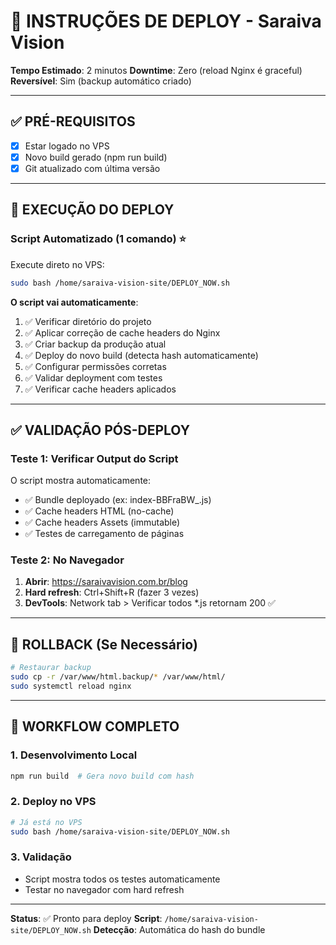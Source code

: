 # 🚀 INSTRUÇÕES DE DEPLOY - Saraiva Vision

**Tempo Estimado**: 2 minutos
**Downtime**: Zero (reload Nginx é graceful)
**Reversível**: Sim (backup automático criado)

---

## ✅ PRÉ-REQUISITOS

- [x] Estar logado no VPS
- [x] Novo build gerado (npm run build)
- [x] Git atualizado com última versão

---

## 🎯 EXECUÇÃO DO DEPLOY

### Script Automatizado (1 comando) ⭐

Execute direto no VPS:

```bash
sudo bash /home/saraiva-vision-site/DEPLOY_NOW.sh
```

**O script vai automaticamente**:
1. ✅ Verificar diretório do projeto
2. ✅ Aplicar correção de cache headers do Nginx
3. ✅ Criar backup da produção atual
4. ✅ Deploy do novo build (detecta hash automaticamente)
5. ✅ Configurar permissões corretas
6. ✅ Validar deployment com testes
7. ✅ Verificar cache headers aplicados

---

## ✅ VALIDAÇÃO PÓS-DEPLOY

### Teste 1: Verificar Output do Script

O script mostra automaticamente:
- ✅ Bundle deployado (ex: index-BBFraBW_.js)
- ✅ Cache headers HTML (no-cache)
- ✅ Cache headers Assets (immutable)
- ✅ Testes de carregamento de páginas

### Teste 2: No Navegador

1. **Abrir**: https://saraivavision.com.br/blog
2. **Hard refresh**: Ctrl+Shift+R (fazer 3 vezes)
3. **DevTools**: Network tab > Verificar todos *.js retornam 200 ✅

---

## 🔄 ROLLBACK (Se Necessário)

```bash
# Restaurar backup
sudo cp -r /var/www/html.backup/* /var/www/html/
sudo systemctl reload nginx
```

---

## 📝 WORKFLOW COMPLETO

### 1. Desenvolvimento Local
```bash
npm run build  # Gera novo build com hash
```

### 2. Deploy no VPS
```bash
# Já está no VPS
sudo bash /home/saraiva-vision-site/DEPLOY_NOW.sh
```

### 3. Validação
- Script mostra todos os testes automaticamente
- Testar no navegador com hard refresh

---

**Status**: ✅ Pronto para deploy
**Script**: `/home/saraiva-vision-site/DEPLOY_NOW.sh`
**Detecção**: Automática do hash do bundle
